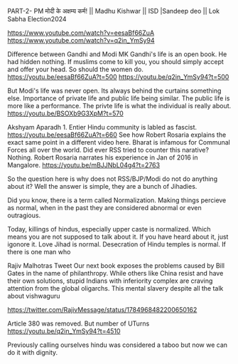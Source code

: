 

PART-2- PM मोदी के अक्षम्य कर्म! || Madhu Kishwar || ISD |Sandeep deo || Lok Sabha Election2024

https://www.youtube.com/watch?v=eesaBf66ZuA
https://www.youtube.com/watch?v=q2in_YmSy94


Difference between Gandhi and Modi
MK Gandhi's life is an open book. He had hidden nothing. If muslims come to kill you, you should simply accept and offer your head. So should the women do. 
https://youtu.be/eesaBf66ZuA?t=500
https://youtu.be/q2in_YmSy94?t=500

But Modi's life was never open. Its always behind the curtains something else.
Importance of private life and public life being similar. The public life is more like a performance. 
The privte life is what the individual is really about.
https://youtu.be/BSOXb9G3XpM?t=570


Akshyam Aparadh 1.
Entier Hindu community is labled as fascist.
https://youtu.be/eesaBf66ZuA?t=660
See how Robert Rosaria explains the exact same point in a different video here. Bharat is infamous for Communal Forces all over the world.
Did ever RSS tried to counter this narative? Nothing.
Robert Rosaria narrates his experience in Jan of 2016 in Mangalore. 
https://youtu.be/mBJJNbL04g4?t=2763

So the question here is why does not RSS/BJP/Modi do not do anything about it? 
Well the answer is simple, they are a bunch of Jihadies.

Did you know, there is a term called Normalization.
Making things percieve as normal, when in the past they are considered abnormal or even outragious.

Today, killings of hindus, especially upper caste is normalized. Which means you are not supposed to talk about it. If you have heard about it, just igonore it.
Love Jihad is normal. 
Desecration of Hindu temples is normal. If there is one man who 


Rajiv Malhotras Tweet
Our next book exposes the problems caused by Bill Gates in the name of philanthropy. While others like China resist and have their own solutions, stupid Indians with inferiority complex are craving attention from the global oligarchs. This mental slavery despite all the talk about vishwaguru

https://twitter.com/RajivMessage/status/1784968482200650162


Article 380 was removed. But number of UTurns
https://youtu.be/q2in_YmSy94?t=4510


Previously calling ourselves hindu was considered a taboo but now we can do it with dignity. 


